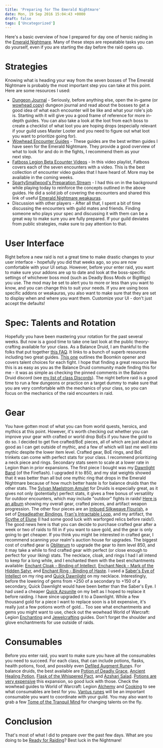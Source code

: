 ```yaml
---
title: 'Preparing for The Emerald Nightmare'
date: Mon, 19 Sep 2016 15:04:43 +0000
draft: false
tags: ['Uncategorized']
---
```


Here's a basic overview of how I prepared for day one of heroic raiding in the [Emerald Nightmare](http://www.wowhead.com/zone=8026/the-emerald-nightmare). Many of these steps are repeatable tasks you can do yourself, even if you are starting the day before the raid opens up.

Strategies
==========

Knowing what is heading your way from the seven bosses of The Emerald Nightmare is probably the most important step you can take at this point. Here are some resources I used:

*   [Dungeon Journal](http://www.wowhead.com/legion-dungeon-journal#ej-the-emerald-nightmare) - Seriously, before anything else, open the in-game (or [wowhead copy](http://www.wowhead.com/legion-dungeon-journal#ej-the-emerald-nightmare)) dungeon journal and read about the bosses to get a good idea of what each encounter will be like and what your role's job is. Starting with it will give you a good frame of reference for more in-depth guides. You can also take a look at the loot from each boss to create a checklist of what loot you are hoping drops (especially relevant if your guild uses Master Looter and you need to figure out what loot you want to prioritize going for).
*   [Wowhead Encounter Guides](http://www.wowhead.com/guides/emerald-nightmare-raid-overview-and-rewards#tier19-druid) - These guides are the best written guides I have seen for the Emerald Nightmare. They provide a good overview of what to look for and do in the fights, I recommend them as your next step.
*   [Fatboss Legion Beta Ecounter Videos](https://www.youtube.com/playlist?list=PLu3dsh6Bc2HUBq9hjJs_Vd9uuDJv-t-4A) - In this video playlist, Fatboss covers each of the seven encounters with a video. This is the best collection of encounter video guides that I have heard of. More may be available in the coming weeks.
*   [SpartySmallwood's Preparation Stream](https://www.twitch.tv/spartysmallwood/v/90109146) - I had this on in the background while playing today to reinforce the concepts outlined in the above guides. He did a solid job of covering the encounters and shared this link of useful [Emerald Nightmare weakauras](https://docs.google.com/spreadsheets/d/1CIQbGT53EygCRa2SHmm5AVtseZRPRRyOLvV5iay8xNg/htmlview?pli=1&sle=true#gid=0).
*   Discussion with other players - After all that, I spent a bit of time discussing the encounters with guild mates and friends. Finding someone who plays your spec and discussing it with them can be a great way to make sure you are fully prepared. If your guild deviates from public strategies, make sure to pay attention to that.

User Interface
==============

Right before a new raid is not a great time to make drastic changes to your user interface - hopefully you did that weeks ago, so you are now comfortable with your UI setup. However, before your enter raid, you want to make sure your addons are up to date and look at the boss-specific settings of whichever boss mod (such as Deadly Boss Mods or BigWigs) you use. The mod may be set to alert you to more or less than you want to know, and you can change this to suit your needs. If you are using boss specific addons or weakauras, you also want to make sure that they are set to display when and where you want them. Customize your UI - don't just accept the defaults!

Spec: Talents and Rotation
==========================

Hopefully you have been mastering your rotation for the past several weeks. But now is a good time to take one last look at the public theory-crafting available for your class. As a Balance Druid, I am thankful to the folks that put together [this FAQ](https://github.com/ellicottsj/BoomkinFAQ/wiki/Boomkin-FAQ). It links to a bunch of superb resources including two great guides. [This one](https://docs.google.com/document/d/1c6-_akHl_Cja-uwg20Gt8R0f12pcw4_qtVcT7LyZW4A/edit) outlines the Boomkin opener and covers talent choices for each fight. I hope that finding a great resource like this is as easy as you as the Balance Druid community made finding this for me - it was as simple as checking the pinned comments in the Balance Druid discord (see [my list of class Discords](http://raidadvice.com/world-of-warcraft-legion-useful-discord-channels/)). The night before raid is a good time to run a few dungeons or practice on a target dummy to make sure that you are very comfortable with the mechanics of your class, so you can focus on the mechanics of the raid encounters in raid.

Gear
====

You have gotten most of what you can from world quests, heroics, and mythics at this point. However, it's worth checking out whether you can improve your gear with crafted or world drop BoEs if you have the gold to do so. I decided to get five crafted/BoE pieces, all of which are just about as good as I can get outside of mythic, and a few of which will last me well into mythic despite the lower item level. Crafted gear, BoE rings, and BoE trinkets can come with perfect stats for your class. I recommend prioritizing a neck piece and rings. Secondary stats seem to scale at a lower rate in Legion than in prior expansions. The first piece I bought was my [Dawnlight Band](http://www.wowhead.com/item=130231/dawnlight-band) (of the Fireflash). I upgraded it to 850, and my stat weights showed that it was better than all but one mythic ring that drops in the Emerald Nightmare because of how much better haste is for balance druids than the other stats. The [Sylvan Maelstrom Amulet](http://www.wowhead.com/item=130239/sylvan-maelstrom-amulet) for Druids is especially great, as it gives not only (potentially) perfect stats, it gives a free bonus of versatility for outdoor encounters, which may include "outdoor" fights in raids! [Here is an album](http://imgur.com/a/J7s7r) showing my overall gear, crafted pieces, and artifact weapon progression. The other four pieces are an [Imbued Silkweave Flourish](http://www.wowhead.com/item=127034/imbued-silkweave-flourish), a set of [Dreadleather Bindings](http://www.wowhead.com/item=128891/dreadleather-bindings), [Fran's Intractable Loop](http://www.wowhead.com/item=141582/frans-intractable-loop), and my artifact, the [Scythe of Elune](http://www.wowhead.com/item=132474/scythe-of-elune) (I had some good luck with warforged relics before raids!). The good news here is that you can decide to purchase crafted gear after a week or two of raids to fill in if you want to save gold, and the gear is only going to get cheaper. If you think you might be interested in crafted gear, I recommend scanning your realm's auction house for upgrades. The biggest cost of crafted gear is [Obliterum](http://www.wowhead.com/item=124125/obliterum) to upgrade the gear to item level 850, and it may take a while to find crafted gear with perfect (or close enough to perfect for your liking) stats. The necklace, cloak, and rings I had I all intend to keep for a long while, and I enchanted them with the best enchantments available: [Enchant Cloak - Binding of Intellect](http://www.wowhead.com/item=128550/enchant-cloak-binding-of-intellect), [Enchant Neck - Mark of the Hidden Satyr](http://www.wowhead.com/item=128553/enchant-neck-mark-of-the-hidden-satyr), and [Enchant Ring - Binding of Haste](http://www.wowhead.com/item=128542/enchant-ring-binding-of-haste). I used a [Saber's Eye of Intellect](http://www.wowhead.com/spell=195880/sabers-eye-of-intellect) on my ring and [Quick Dawnlight](http://www.wowhead.com/spell=195853/quick-dawnlight) on my necklace. Interestingly, before the lowering of gems from +250 of a secondary to +150 of a secondary, Quick Dawnlight would have been better than the Saber's Eye. I had used a cheaper [Quick Azsunite](http://www.wowhead.com/item=130216/quick-azsunite) on my belt as I hoped to replace it before raiding. I have since upgraded it to a Dawnlight. While a few thousand gold for a piece I want to replace soon is a bit expensive, it's really just a few potions worth of gold... Too see what enchantments and gems you might want to use, check out the wowhead World of Warcraft: Legion [Enchanting](http://www.wowhead.com/guides/legion-enchanting) and [Jewelcrafting](http://www.wowhead.com/guides/legion-jewelcrafting) guides. Don't forget the shoulder and glove enchantments for use outside of raids.

Consumables
===========

Before you enter raid, you want to make sure you have all the consumables you need to succeed. For each class, that can include potions, flasks, health potions, food, and possibly even [Defiled Augment Rune](http://www.wowhead.com/item=140587/defiled-augment-rune)s. For balance druids, the best available are [Potion of Deadly Grace](http://www.wowhead.com/item=127843/potion-of-deadly-grace), [Ancient Healing Potion](http://www.wowhead.com/item=127834/ancient-healing-potion), [Flask of the Whispered Pact](http://www.wowhead.com/item=127847/flask-of-the-whispered-pact), and [Azshari Salad](http://www.wowhead.com/spell=201506/azshari-salad). [Potions are very expensive](https://www.reddit.com/r/wow/comments/53gqwg/the_current_state_of_alchemy_and_raid_supplies/) this expansion, so good luck with those. Check the wowhead guides to World of Warcraft: Legion [Alchemy](http://www.wowhead.com/guides/legion-alchemy) and [Cooking](http://www.wowhead.com/guides/legion-cooking) to see what consumables are best for you. [Vantus runes](http://www.wowhead.com/spells/professions/inscription/legion-inscription/vantus-runes) will be an important consumable you want to coordinate with your guild. You may also want to grab a few [Tome of the Tranquil Mind](http://www.wowhead.com/item=141446/tome-of-the-tranquil-mind) for changing talents on the fly.

Conclusion
==========

That's most of what I did to prepare over the past few days. What are you doing to be [Ready for Raiding](http://www.wowhead.com/achievement=10458/ready-for-raiding-v)? Best luck in the Nightmare!